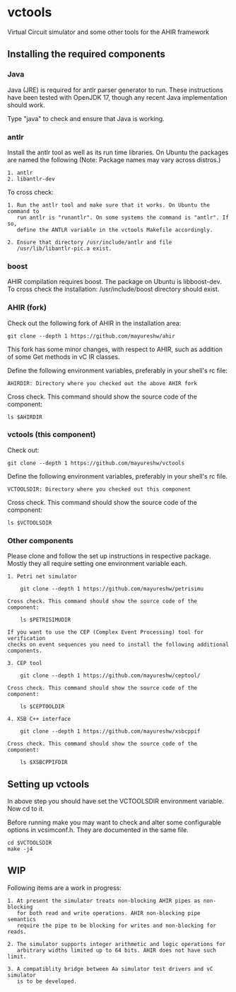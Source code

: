 # vctools
Virtual Circuit simulator and some other tools for the AHIR framework

## Installing the required components

### Java

Java (JRE) is required for antlr parser generator to run. These instructions
have been tested with OpenJDK 17, though any recent Java implementation should
work.

Type "java" to check and ensure that Java is working.

### antlr

Install the antlr tool as well as its run time libraries. On Ubuntu the
packages are named the following (Note: Package names may vary across distros.)

    1. antlr
    2. libantlr-dev

To cross check:

    1. Run the antlr tool and make sure that it works. On Ubuntu the command to
       run antlr is "runantlr". On some systems the command is "antlr". If so,
       define the ANTLR variable in the vctools Makefile accordingly.

    2. Ensure that directory /usr/include/antlr and file
       /usr/lib/libantlr-pic.a exist.

### boost

AHIR compilation requires boost. The package on Ubuntu is libboost-dev. To
cross check the installation: /usr/include/boost directory should exist.

### AHIR (fork)

Check out the following fork of AHIR in the installation area:

    git clone --depth 1 https://github.com/mayureshw/ahir

This fork has some minor changes, with respect to AHIR, such as addition of
some Get methods in vC IR classes.

Define the following environment variables, preferably in your shell's rc file:

    AHIRDIR: Directory where you checked out the above AHIR fork

Cross check. This command should show the source code of the component:

    ls $AHIRDIR

### vctools (this component)

Check out:

    git clone --depth 1 https://github.com/mayureshw/vctools

Define the following environment variables, preferably in your shell's rc file.

    VCTOOLSDIR: Directory where you checked out this component

Cross check. This command should show the source code of the component:

    ls $VCTOOLSDIR

### Other components

Please clone and follow the set up instructions in respective package. Mostly
they all require setting one environment variable each.

    1. Petri net simulator

        git clone --depth 1 https://github.com/mayureshw/petrisimu

    Cross check. This command should show the source code of the component:

        ls $PETRISIMUDIR

    If you want to use the CEP (Complex Event Processing) tool for verification
    checks on event sequences you need to install the following additional
    components.

    3. CEP tool

        git clone --depth 1 https://github.com/mayureshw/ceptool/

    Cross check. This command should show the source code of the component:

        ls $CEPTOOLDIR

    4. XSB C++ interface

        git clone --depth 1 https://github.com/mayureshw/xsbcppif

    Cross check. This command should show the source code of the component:

        ls $XSBCPPIFDIR

## Setting up vctools

In above step you should have set the VCTOOLSDIR environment variable. Now cd
to it.

Before running make you may want to check and alter some configurable options
in vcsimconf.h. They are documented in the same file.

    cd $VCTOOLSDIR
    make -j4

## WIP

Following items are a work in progress:

    1. At present the simulator treats non-blocking AHIR pipes as non-blocking
       for both read and write operations. AHIR non-blocking pipe semantics
       require the pipe to be blocking for writes and non-blocking for reads.

    2. The simulator supports integer arithmetic and logic operations for
       arbitrary widths limited up to 64 bits. AHIR does not have such limit.

    3. A compatiblity bridge between Aa simulator test drivers and vC simulator
       is to be developed.
